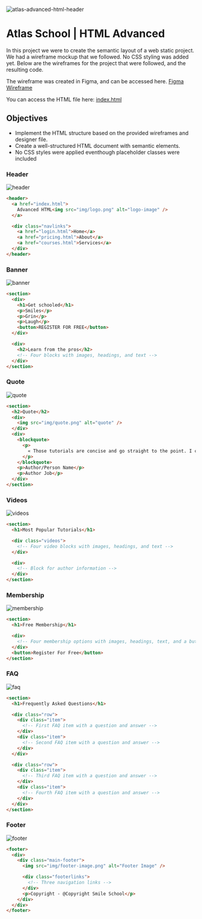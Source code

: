 ![atlas-advanced-html-header](https://github.com/manningstinson/atlas-web-development/assets/104523090/5c55f9cf-057c-4901-9e52-3dc9df22d084)

# Atlas School  | HTML Advanced

In this project we were to create the semantic layout of a web static project. We had a wireframe mockup that we followed. No CSS styling was added yet. Below are the wireframes for the project that were followed, and the resulting code. 

The wireframe was created in Figma, and can be accessed here. 
[Figma Wireframe](https://www.figma.com/file/XrEAsu1vQj5fhVaNG38d2W/Homepage?type=design&node-id=0-1&mode=design&t=r2vCvbwwmBs9XkWP-0)

You can access the HTML file here:
[index.html](https://github.com/manningstinson/atlas-web-development/blob/main/html_advanced/index.html)


## Objectives
- Implement the HTML structure based on the provided wireframes and designer file.
- Create a well-structured HTML document with semantic elements.
- No CSS styles were applied eventhough placeholder classes were included
  

### Header
![header](https://github.com/manningstinson/atlas-web-development/assets/104523090/ff305a6a-d989-4f02-a21c-4445f71aefda)

```html
<header>
  <a href="index.html">
    Advanced HTML<img src="img/logo.png" alt="logo-image" />
  </a>

  <div class="navlinks">
    <a href="login.html">Home</a>
    <a href="pricing.html">About</a>
    <a href="courses.html">Services</a>
  </div>
</header>
```

### Banner
![banner](https://github.com/manningstinson/atlas-web-development/assets/104523090/3bca0e99-c117-491d-a75a-cf7bab16c057)

```html
<section>
  <div>
    <h1>Get schooled</h1>
    <p>Smiles</p>
    <p>Grin</p>
    <p>Laugh</p>
    <button>REGISTER FOR FREE</button>
  </div>

  <div>
    <h2>Learn from the pros</h2>
    <!-- Four blocks with images, headings, and text -->
  </div>
</section>
```

### Quote
![quote](https://github.com/manningstinson/atlas-web-development/assets/104523090/005a34cd-176b-4dd0-870a-e863ffe29416)

```html
<section>
  <h2>Quote</h2>
  <div>
    <img src="img/quote.png" alt="quote" />
  </div>
  <div>
    <blockquote>
      <p>
        « Those tutorials are concise and go straight to the point. I can’t think of a better place to learn smiling. And it’s so fun! »
      </p>
    </blockquote>
    <p>Author/Person Name</p>
    <p>Author Job</p>
  </div>
</section>
```

### Videos
![videos](https://github.com/manningstinson/atlas-web-development/assets/104523090/925940d3-f715-4ee3-8bb1-830ad6e48144)

```html
<section>
  <h1>Most Popular Tutorials</h1>

  <div class="videos">
    <!-- Four video blocks with images, headings, and text -->
  </div>

  <div>
    <!-- Block for author information -->
  </div>
</section>
```

### Membership
![membership](https://github.com/manningstinson/atlas-web-development/assets/104523090/ed038768-0929-41a8-8c0b-10c5b096b616)

```html
<section>
  <h1>Free Membership</h1>

  <div>
    <!-- Four membership options with images, headings, text, and a button -->
  </div>
  <button>Register For Free</button>
</section>
```


### FAQ
![faq](https://github.com/manningstinson/atlas-web-development/assets/104523090/a24fba43-d610-408c-a185-bbceefc394bc)

```html
<section>
  <h1>Frequently Asked Questions</h1>

  <div class="row">
    <div class="item">
      <!-- First FAQ item with a question and answer -->
    </div>
    <div class="item">
      <!-- Second FAQ item with a question and answer -->
    </div>
  </div>

  <div class="row">
    <div class="item">
      <!-- Third FAQ item with a question and answer -->
    </div>
    <div class="item">
      <!-- Fourth FAQ item with a question and answer -->
    </div>
  </div>
</section>
```

### Footer
![footer](https://github.com/manningstinson/atlas-web-development/assets/104523090/5a3a7a65-6e41-4567-916a-6f6d1bb2fa4b)

```html
<footer>
  <div>
    <div class="main-footer">
      <img src="img/footer-image.png" alt="Footer Image" />

      <div class="footerlinks">
        <!-- Three navigation links -->
      </div>
      <p>Copyright - @Copyright Smile School</p>
    </div>
  </div>
</footer>
```
